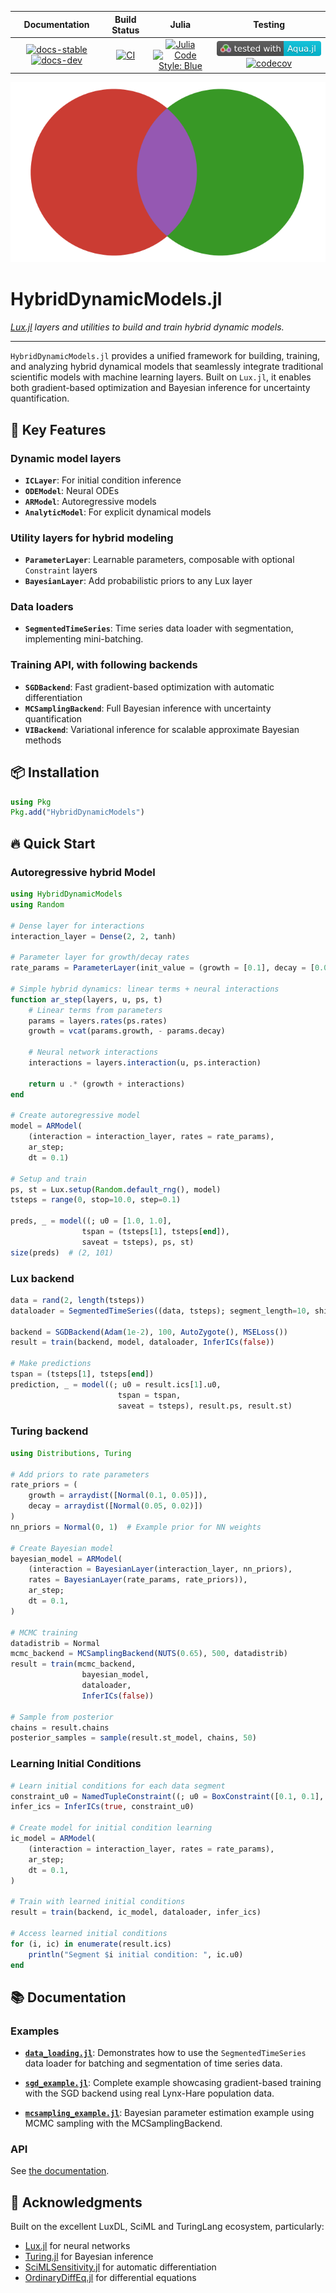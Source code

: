 | **Documentation** | **Build Status** | **Julia** | **Testing** |
|:-----------------:|:----------------:|:---------:|:-----------:|
| [![docs-stable](https://img.shields.io/badge/docs-stable-blue.svg)](https://vboussange.github.io/HybridDynamicModels.jl/stable/) [![docs-dev](https://img.shields.io/badge/docs-dev-blue.svg)](https://vboussange.github.io/HybridDynamicModels.jl/dev/) | [![CI](https://github.com/vboussange/HybridDynamicModels.jl/actions/workflows/CI.yml/badge.svg?branch=main)](https://github.com/vboussange/HybridDynamicModels.jl/actions/workflows/CI.yml?query=branch%3Amain) | [![Julia](https://img.shields.io/badge/julia-v1.10+-blue.svg)](https://julialang.org/) [![Code Style: Blue](https://img.shields.io/static/v1?label=code%20style&message=SciML&color=9558b2&labelColor=389826)](https://github.com/SciML/SciMLStyle) | [![Aqua QA](https://raw.githubusercontent.com/JuliaTesting/Aqua.jl/master/badge.svg)](https://github.com/JuliaTesting/Aqua.jl) [![codecov](https://codecov.io/gh/vboussange/HybridDynamicModels.jl/branch/main/graph/badge.svg)](https://codecov.io/gh/vboussange/HybridDynamicModels.jl)

![](https://github.com/vboussange/HybridDynamicModels.jl/blob/main/docs/src/assets/logo.svg)

# HybridDynamicModels.jl

*[Lux.jl](https://github.com/LuxDL/Lux.jl) layers and utilities to build and train hybrid dynamic models.*

---

`HybridDynamicModels.jl` provides a unified framework for building, training, and analyzing hybrid dynamical models that seamlessly integrate traditional scientific models with machine learning layers. Built on `Lux.jl`, it enables both gradient-based optimization and Bayesian inference for uncertainty quantification.

## 🚀 Key Features

### **Dynamic model layers**
- **`ICLayer`**: For initial condition inference
- **`ODEModel`**: Neural ODEs
- **`ARModel`**: Autoregressive models
- **`AnalyticModel`**: For explicit dynamical models

### **Utility layers for hybrid modeling**
- **`ParameterLayer`**: Learnable parameters, composable with optional `Constraint` layers
- **`BayesianLayer`**: Add probabilistic priors to any Lux layer

### **Data loaders**
- **`SegmentedTimeSeries`**: Time series data loader with segmentation, implementing mini-batching.

### **Training API, with following backends** 
- **`SGDBackend`**: Fast gradient-based optimization with automatic differentiation
- **`MCSamplingBackend`**: Full Bayesian inference with uncertainty quantification  
- **`VIBackend`**: Variational inference for scalable approximate Bayesian methods

## 📦 Installation

```julia
using Pkg
Pkg.add("HybridDynamicModels")
```

## 🔥 Quick Start

### Autoregressive hybrid Model

```julia
using HybridDynamicModels
using Random

# Dense layer for interactions
interaction_layer = Dense(2, 2, tanh)

# Parameter layer for growth/decay rates
rate_params = ParameterLayer(init_value = (growth = [0.1], decay = [0.05]))

# Simple hybrid dynamics: linear terms + neural interactions
function ar_step(layers, u, ps, t)
    # Linear terms from parameters
    params = layers.rates(ps.rates)
    growth = vcat(params.growth, - params.decay)
    
    # Neural network interactions
    interactions = layers.interaction(u, ps.interaction)

    return u .* (growth + interactions)
end

# Create autoregressive model
model = ARModel(
    (interaction = interaction_layer, rates = rate_params),
    ar_step;
    dt = 0.1)

# Setup and train
ps, st = Lux.setup(Random.default_rng(), model)
tsteps = range(0, stop=10.0, step=0.1)

preds, _ = model((; u0 = [1.0, 1.0], 
                tspan = (tsteps[1], tsteps[end]), 
                saveat = tsteps), ps, st)
size(preds)  # (2, 101)
```

### Lux backend

```julia
data = rand(2, length(tsteps))
dataloader = SegmentedTimeSeries((data, tsteps); segment_length=10, shift= 2)

backend = SGDBackend(Adam(1e-2), 100, AutoZygote(), MSELoss())
result = train(backend, model, dataloader, InferICs(false))

# Make predictions
tspan = (tsteps[1], tsteps[end])
prediction, _ = model((; u0 = result.ics[1].u0, 
                        tspan = tspan, 
                        saveat = tsteps), result.ps, result.st)
```

### Turing backend

```julia
using Distributions, Turing

# Add priors to rate parameters
rate_priors = (
    growth = arraydist([Normal(0.1, 0.05)]),
    decay = arraydist([Normal(0.05, 0.02)])
)
nn_priors = Normal(0, 1)  # Example prior for NN weights

# Create Bayesian model
bayesian_model = ARModel(
    (interaction = BayesianLayer(interaction_layer, nn_priors), 
    rates = BayesianLayer(rate_params, rate_priors)),
    ar_step;
    dt = 0.1,
)

# MCMC training
datadistrib = Normal
mcmc_backend = MCSamplingBackend(NUTS(0.65), 500, datadistrib)
result = train(mcmc_backend, 
                bayesian_model, 
                dataloader, 
                InferICs(false))

# Sample from posterior
chains = result.chains
posterior_samples = sample(result.st_model, chains, 50)
```

### Learning Initial Conditions

```julia
# Learn initial conditions for each data segment
constraint_u0 = NamedTupleConstraint((; u0 = BoxConstraint([0.1, 0.1], [2.0, 2.0])))  # Reasonable bounds
infer_ics = InferICs(true, constraint_u0)

# Create model for initial condition learning
ic_model = ARModel(
    (interaction = interaction_layer, rates = rate_params),
    ar_step;
    dt = 0.1,
)

# Train with learned initial conditions
result = train(backend, ic_model, dataloader, infer_ics)

# Access learned initial conditions
for (i, ic) in enumerate(result.ics)
    println("Segment $i initial condition: ", ic.u0)
end
```

## 📚 Documentation
### Examples

- **[`data_loading.jl`](https://github.com/vboussange/HybridDynamicModels.jl/blob/main/examples/data_loading.jl)**: Demonstrates how to use the `SegmentedTimeSeries` data loader for batching and segmentation of time series data.

- **[`sgd_example.jl`](https://github.com/vboussange/HybridDynamicModels.jl/blob/main/examples/sgd_example.jl)**: Complete example showcasing gradient-based training with the SGD backend using real Lynx-Hare population data.

- **[`mcsampling_example.jl`](https://github.com/vboussange/HybridDynamicModels.jl/blob/main/examples/mcsampling_example.jl)**: Bayesian parameter estimation example using MCMC sampling with the MCSamplingBackend.

### API
See [the documentation](https://vboussange.github.io/HybridDynamicModels.jl/dev/api/).

## 🙏 Acknowledgments

Built on the excellent LuxDL, SciML and TuringLang ecosystem, particularly:
- [Lux.jl](https://github.com/LuxDL/Lux.jl) for neural networks
- [Turing.jl](https://github.com/TuringLang/Turing.jl) for Bayesian inference
- [SciMLSensitivity.jl](https://github.com/SciML/SciMLSensitivity.jl) for automatic differentiation
- [OrdinaryDiffEq.jl](https://github.com/SciML/OrdinaryDiffEq.jl) for differential equations

